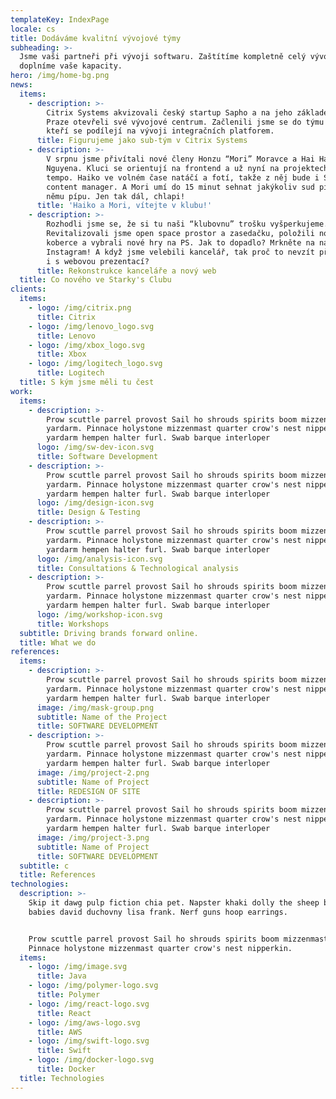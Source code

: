 ```yaml
---
templateKey: IndexPage
locale: cs
title: Dodáváme kvalitní vývojové týmy
subheading: >-
  Jsme vaši partneři při vývoji softwaru. Zaštítíme kompletně celý vývoj nebo
  doplníme vaše kapacity.
hero: /img/home-bg.png
news:
  items:
    - description: >-
        Citrix Systems akvizovali český startup Sapho a na jeho základech v
        Praze otevřeli své vývojové centrum. Začlenili jsme se do týmu javistů,
        kteří se podílejí na vývoji integračních platforem.
      title: Figurujeme jako sub-tým v Citrix Systems
    - description: >-
        V srpnu jsme přivítali nové členy Honzu “Mori” Moravce a Hai Ha “Haiko”
        Nguyena. Kluci se orientují na frontend a už nyní na projektech diktují
        tempo. Haiko ve volném čase natáčí a fotí, takže z něj bude i Starky's
        content manager. A Mori umí do 15 minut sehnat jakýkoliv sud piva a k
        němu pípu. Jen tak dál, chlapi! 
      title: 'Haiko a Mori, vítejte v klubu!'
    - description: >-
        Rozhodli jsme se, že si tu naši “klubovnu” trošku vyšperkujeme.
        Revitalizovali jsme open space prostor a zasedačku, položili nové
        koberce a vybrali nové hry na PS. Jak to dopadlo? Mrkněte na náš
        Instagram! A když jsme velebili kancelář, tak proč to nevzít při jednom
        i s webovou prezentací?
      title: Rekonstrukce kanceláře a nový web
  title: Co nového ve Starky's Clubu
clients:
  items:
    - logo: /img/citrix.png
      title: Citrix
    - logo: /img/lenovo_logo.svg
      title: Lenovo
    - logo: /img/xbox_logo.svg
      title: Xbox
    - logo: /img/logitech_logo.svg
      title: Logitech
  title: S kým jsme měli tu čest
work:
  items:
    - description: >-
        Prow scuttle parrel provost Sail ho shrouds spirits boom mizzenmast
        yardarm. Pinnace holystone mizzenmast quarter crow's nest nipperkin grog
        yardarm hempen halter furl. Swab barque interloper
      logo: /img/sw-dev-icon.svg
      title: Software Development
    - description: >-
        Prow scuttle parrel provost Sail ho shrouds spirits boom mizzenmast
        yardarm. Pinnace holystone mizzenmast quarter crow's nest nipperkin grog
        yardarm hempen halter furl. Swab barque interloper
      logo: /img/design-icon.svg
      title: Design & Testing
    - description: >-
        Prow scuttle parrel provost Sail ho shrouds spirits boom mizzenmast
        yardarm. Pinnace holystone mizzenmast quarter crow's nest nipperkin grog
        yardarm hempen halter furl. Swab barque interloper
      logo: /img/analysis-icon.svg
      title: Consultations & Technological analysis
    - description: >-
        Prow scuttle parrel provost Sail ho shrouds spirits boom mizzenmast
        yardarm. Pinnace holystone mizzenmast quarter crow's nest nipperkin grog
        yardarm hempen halter furl. Swab barque interloper
      logo: /img/workshop-icon.svg
      title: Workshops
  subtitle: Driving brands forward online.
  title: What we do
references:
  items:
    - description: >-
        Prow scuttle parrel provost Sail ho shrouds spirits boom mizzenmast
        yardarm. Pinnace holystone mizzenmast quarter crow's nest nipperkin grog
        yardarm hempen halter furl. Swab barque interloper
      image: /img/mask-group.png
      subtitle: Name of the Project
      title: SOFTWARE DEVELOPMENT
    - description: >-
        Prow scuttle parrel provost Sail ho shrouds spirits boom mizzenmast
        yardarm. Pinnace holystone mizzenmast quarter crow's nest nipperkin grog
        yardarm hempen halter furl. Swab barque interloper
      image: /img/project-2.png
      subtitle: Name of Project
      title: REDESIGN OF SITE
    - description: >-
        Prow scuttle parrel provost Sail ho shrouds spirits boom mizzenmast
        yardarm. Pinnace holystone mizzenmast quarter crow's nest nipperkin grog
        yardarm hempen halter furl. Swab barque interloper
      image: /img/project-3.png
      subtitle: Name of Project
      title: SOFTWARE DEVELOPMENT
  subtitle: c
  title: References
technologies:
  description: >-
    Skip it dawg pulp fiction chia pet. Napster khaki dolly the sheep beanie
    babies david duchovny lisa frank. Nerf guns hoop earrings. 


    Prow scuttle parrel provost Sail ho shrouds spirits boom mizzenmast yardarm.
    Pinnace holystone mizzenmast quarter crow's nest nipperkin.
  items:
    - logo: /img/image.svg
      title: Java
    - logo: /img/polymer-logo.svg
      title: Polymer
    - logo: /img/react-logo.svg
      title: React
    - logo: /img/aws-logo.svg
      title: AWS
    - logo: /img/swift-logo.svg
      title: Swift
    - logo: /img/docker-logo.svg
      title: Docker
  title: Technologies
---
```


